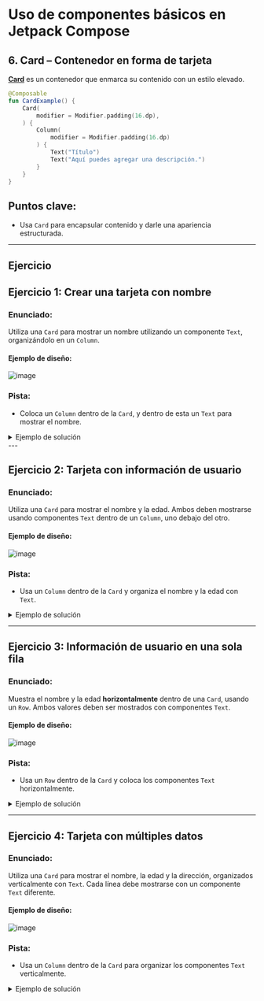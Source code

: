 # Uso de componentes básicos en Jetpack Compose

## 6. **Card** – Contenedor en forma de tarjeta
[**Card**](https://developer.android.com/develop/ui/compose/components/card?hl=es-419) es un contenedor que enmarca su contenido con un estilo elevado.

```kotlin
@Composable
fun CardExample() {
    Card(
        modifier = Modifier.padding(16.dp),
    ) {
        Column(
            modifier = Modifier.padding(16.dp)
        ) {
            Text("Título")
            Text("Aquí puedes agregar una descripción.")
        }
    }
}
```
## Puntos clave:
- Usa `Card` para encapsular contenido y darle una apariencia estructurada.

---

## Ejercicio

## **Ejercicio 1: Crear una tarjeta con nombre**

### Enunciado:
Utiliza una `Card` para mostrar un nombre utilizando un componente `Text`, organizándolo en un `Column`.

#### Ejemplo de diseño:
![image](https://github.com/user-attachments/assets/8496f56a-c173-403e-8568-d6b8f88a39ad)

### Pista:
- Coloca un `Column` dentro de la `Card`, y dentro de esta un `Text` para mostrar el nombre.

<details>
  <summary>Ejemplo de solución</summary>

   ```kotlin
   @Composable
   fun NombreCard() {
       Card {
           Column(modifier = Modifier.padding(16.dp)) {
               Text("Nombre: John")
           }
       }
   }
   ```
</details>
---

## **Ejercicio 2: Tarjeta con información de usuario**

### Enunciado:
Utiliza una `Card` para mostrar el nombre y la edad. Ambos deben mostrarse usando componentes `Text` dentro de un `Column`, uno debajo del otro.

#### Ejemplo de diseño:
![image](https://github.com/user-attachments/assets/a46c79ce-05c9-45f0-8233-8230f6ad1b24)

### Pista:
- Usa un `Column` dentro de la `Card` y organiza el nombre y la edad con `Text`.

<details>
  <summary>Ejemplo de solución</summary>

   ```kotlin
   @Composable
   fun UsuarioCard() {
       Card {
           Column(modifier = Modifier.padding(16.dp)) {
               Text("Nombre: Maria")
               Text("Edad: 25")
           }
       }
   }
   ```
</details>


---

## **Ejercicio 3: Información de usuario en una sola fila**

### Enunciado:
Muestra el nombre y la edad **horizontalmente** dentro de una `Card`, usando un `Row`. Ambos valores deben ser mostrados con componentes `Text`.

#### Ejemplo de diseño:
![image](https://github.com/user-attachments/assets/3ab61efa-2ea9-4379-a69d-8e3885538156)

### Pista:
- Usa un `Row` dentro de la `Card` y coloca los componentes `Text` horizontalmente.

<details>
  <summary>Ejemplo de solución</summary>

   ```kotlin
   @Composable
   fun UsuarioRowCard() {
       Card {
           Row(modifier = Modifier.padding(16.dp)) {
               Text("Nombre: Carlos")
               Spacer(modifier = Modifier.width(16.dp))
               Text("Edad: 30")
           }
       }
   }
   ```

</details>

---

## **Ejercicio 4: Tarjeta con múltiples datos**

### Enunciado:
Utiliza una `Card` para mostrar el nombre, la edad y la dirección, organizados verticalmente con `Text`. Cada línea debe mostrarse con un componente `Text` diferente.

#### Ejemplo de diseño:
![image](https://github.com/user-attachments/assets/4e3e9e4b-aee9-493c-a9ea-5b0dd6986852)

### Pista:
- Usa un `Column` dentro de la `Card` para organizar los componentes `Text` verticalmente.

<details>
  <summary>Ejemplo de solución</summary>

  ```kotlin
   @Composable
   fun InformacionCard() {
       Card {
           Column(modifier = Modifier.padding(16.dp)) {
               Text("Nombre: Ana")
               Text("Edad: 22")
               Text("Dirección: Madrid")
           }
       }
   }
   ```  
</details>
